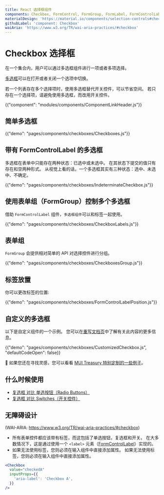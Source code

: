 ```yaml
---
title: React 选择框组件
components: Checkbox, FormControl, FormGroup, FormLabel, FormControlLabel
materialDesign: 'https://material.io/components/selection-controls#checkboxes'
githubLabel: 'component: Checkbox'
waiAria: 'https://www.w3.org/TR/wai-aria-practices/#checkbox'
---
```


# Checkbox 选择框

<p class="description">在一个集合内，用户可以通过多选框组件进行一项或者多项选择。</p>

[多选框](https://material.io/design/components/selection-controls.html#checkboxes)可以在打开或者关闭一个选项中切换。

若一个列表存在多个选择项时，使用多选框替代开关控件，可以节省空间。 若只存在一个选择项，请避免使用多选框，而改用开关控件。

{{"component": "modules/components/ComponentLinkHeader.js"}}

## 简单多选框

{{"demo": "pages/components/checkboxes/Checkboxes.js"}}

## 带有 FormControlLabel 的多选框

多选框在表单中只能存在两种状态：已选中或未选中。 在其状态下提交的值只有存在和空两种形式。 从视觉上看的话，一个多选框其实有三种状态：选中、未选中、不确定。

{{"demo": "pages/components/checkboxes/IndeterminateCheckbox.js"}}

## 使用表单组（FormGroup）控制多个多选框

借助 `FormControlLabel` 组件，`多选框组件`可以和标签一起使用。

{{"demo": "pages/components/checkboxes/CheckboxLabels.js"}}

## 表单组

`FormGroup` 会提供相对简单的 API 对选择控件进行分组。

{{"demo": "pages/components/checkboxes/CheckboxesGroup.js"}}

## 标签放置

你可以更改标签的位置:

{{"demo": "pages/components/checkboxes/FormControlLabelPosition.js"}}

## 自定义的多选框

以下是自定义组件的一个示例。 您可以在[重写文档页](/customization/components/)中了解有关此内容的更多信息。

{{"demo": "pages/components/checkboxes/CustomizedCheckbox.js", "defaultCodeOpen": false}}

🎨 如果您还在寻找灵感，您可以看看 [MUI Treasury 特别定制的一些例子](https://mui-treasury.com/styles/checkbox)。

## 什么时候使用

- [复选框 对比 单选按钮（Radio Buttons）](https://www.nngroup.com/articles/checkboxes-vs-radio-buttons/)
- [复选框 对比 Switches（开关控件）](https://uxplanet.org/checkbox-vs-toggle-switch-7fc6e83f10b8)

## 无障碍设计

(WAI-ARIA: https://www.w3.org/TR/wai-aria-practices/#checkbox)

- 所有表单控件都应该带有标签，而这包括了单选按钮，复选框和开关。 在大多数情况下，这是通过使用一个 `<label>` 元素（[FormControlLabel](/api/form-control-label/)）实现的。
- 如果无法使用标签，您则必须在输入组件中直接添加属性。 如果无法使用标签，您则必须在输入组件中直接添加属性。

```jsx
<Checkbox
  value="checkedA"
  inputProps={{
    'aria-label': 'Checkbox A',
  }}
/>
```

